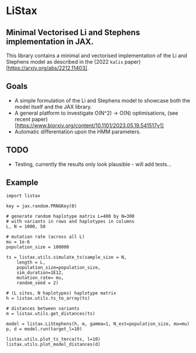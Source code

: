 # LiStax
## Minimal Vectorised Li and Stephens implementation in JAX.

This library contains a minimal and vectorised implementation of the Li and Stephens model as described in the (2022 `kalis` paper)[https://arxiv.org/abs/2212.11403]. 

## Goals
- A simple formulation of the Li and Stephens model to showcase both the model itself and the JAX library.
- A general platform to investigate O(N^2) -> O(N) optimisations, (see recent paper)[https://www.biorxiv.org/content/10.1101/2023.05.19.541517v1]
- Automatic differentation upon the HMM parameters.

## TODO
- Testing, currently the results only look plausible - will add tests...

## Example

```
import listax

key = jax.random.PRNGKey(0)

# generate random haplotype matrix L=400 by N=300
# with variants in rows and haplotypes in columns
L, N = 1000, 50

# mutation rate (across all L)
mu = 1e-6
population_size = 100000

ts = listax.utils.simulate_ts(sample_size = N,
    length = L,
    population_size=population_size,
    sim_duration=1E12,
    mutation_rate= mu,
    random_seed = 2)

# (L sites, N haplotypes) haplotype matrix
h = listax.utils.ts_to_array(ts)

# distances between variants
m = listax.utils.get_distances(ts)

model = listax.LiStephens(h, m, gamma=1, N_est=population_size, mu=mu)
p, d = model.run(target_l=10)

listax.utils.plot_ts_tmrca(ts, l=10)
listax.utils.plot_model_distances(d)
```